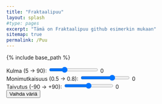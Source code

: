 ```yaml
---
title: "Fraktaalipuu"
layout: splash
#type: pages
excerpt: "Tämä on Fraktaalipuu github esimerkin mukaan"
sitemap: true
permalink: /Puu
---
```


{% include base_path %}

<div class="controls">
<div>
<span class="fr">Kulma (5 -> 90):</span>
<input id="angle_range" type="range" min="5" max="90" value="30" step="5" onchange="init()" />
<span id="angle_span">0</span>
</div>
<div>
<span class="fr">Monimutkaisuus (0.5 -> 0.8):</span>
<input id="complexity_range" type="range" min="0.5" max="0.8" value="0.7" step="0.01" onchange="init()" />
<span id="complexity_span">0</span>
</div>
<div>
<span class="fr">Taivutus (-90 -> +90):</span>
<input id="flexure_range" type="range" min="-90" max="90" value="0" step="10" onchange="init()" />
<span id="flexure_span">0</span>
</div>
<button type="btn" onclick="init_colors()">Vaihda väriä</button>
</div>

<canvas id="canvas"></canvas>
<script type="text/javascript">
window.onload = init_colors();

var r_init, g_init, b_init, r_delta, g_delta, b_delta;

function init_colors()
{
	r_init = parseInt(Math.random() * 255);
	g_init = parseInt(Math.random() * 255);
	b_init = parseInt(Math.random() * 255);
	r_delta = parseInt(25 + Math.random() * 25);
	g_delta = parseInt(25 + Math.random() * 25);
	b_delta = parseInt(25 + Math.random() * 25);
	init();
}

function init()
{
	var canvas = document.getElementById("canvas");
	var ctx = canvas.getContext("2d");
	var W = window.innerWidth;
	var H = window.innerHeight;
	canvas.width = W;
	canvas.height = H - 27;

	var length, angle, reduction, line_width, start_points = [];

	draw();

	function draw()
	{
		ctx.fillStyle = "#3f4e51";
		ctx.fillRect(0, 0, W, H);

		length = 150;
		reduction = parseFloat(document.getElementById("complexity_range").value);
		document.getElementById("complexity_span").innerHTML=reduction;
		line_width = 12;
		angle = parseInt(document.getElementById("angle_range").value);
		document.getElementById("angle_span").innerHTML=angle;		
		flexure = parseInt(document.getElementById("flexure_range").value);
		document.getElementById("flexure_span").innerHTML=flexure;

		var trunk = {x: canvas.width/2, y: length+50, angle: 90};
		start_points = [];
		start_points.push(trunk);
		ctx.globalCompositeOperation = "lighter";		
		ctx.beginPath();
		ctx.moveTo(trunk.x, H-50);
		ctx.lineTo(trunk.x, H-trunk.y);
		r =  r_init;
		g =  g_init;
		b =  b_init;
		ctx.strokeStyle = 'rgb(' + r + ', ' + g + ', ' + b + ')';
		ctx.lineWidth = line_width;
		ctx.stroke();		
		branches();
	}

	function branches()
	{
		length = length * reduction;
		line_width = line_width * reduction;
		ctx.lineWidth = line_width;

		var new_start_points = [];
		ctx.beginPath();
		for(var i = 0; i < start_points.length; i++)
		{			
			var sp = start_points[i];
			var ep1 = get_endpoint(sp.x, sp.y, sp.angle+angle, length);
			var ep2 = get_endpoint(sp.x, sp.y, sp.angle-angle, length);
			ctx.moveTo(sp.x, H-sp.y);
			ctx.lineTo(ep1.x, H-ep1.y);
			ctx.moveTo(sp.x, H-sp.y);
			ctx.lineTo(ep2.x, H-ep2.y);
			ep1.angle = sp.angle+angle - flexure;
			ep2.angle = sp.angle-angle - flexure;			
			new_start_points.push(ep1);
			new_start_points.push(ep2);
		}
		ctx.stroke();
		start_points = new_start_points;
		r = r + r_delta;
		if(r < 0 || r > 255)
		{
			r_delta = -r_delta;
		}
		g = g + g_delta;
		if(g < 0 || g > 255)
		{
			g_delta = -g_delta;
		}
		b = b + b_delta;
		if(b < 0 || b > 255)
		{
			b_delta = -b_delta;
		}
		ctx.strokeStyle = 'rgb(' + r + ', ' + g + ', ' + b + ')';			
		if(length > 2) branches();
	}

	function get_endpoint(x, y, a, length)
	{
		var epx = x + length * Math.cos(a*Math.PI/180);
		var epy = y + length * Math.sin(a*Math.PI/180);
		return {x: epx, y: epy};
	}
}
</script>
